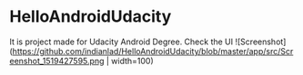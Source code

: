 # HelloAndroidUdacity
It is project made for Udacity Android Degree.
Check the UI 
![Screenshot](https://github.com/indianlad/HelloAndroidUdacity/blob/master/app/src/Screenshot_1519427595.png | width=100)
